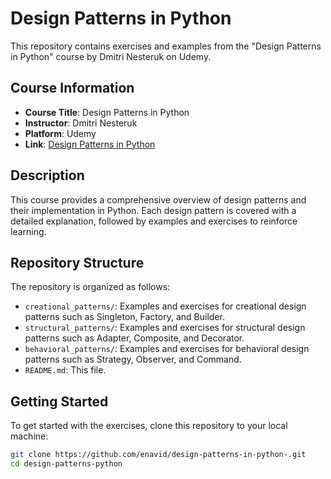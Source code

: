 # Design Patterns in Python

This repository contains exercises and examples from the "Design Patterns in Python" course by Dmitri Nesteruk on Udemy.

## Course Information

- **Course Title**: Design Patterns in Python
- **Instructor**: Dmitri Nesteruk
- **Platform**: Udemy
- **Link**: [Design Patterns in Python](https://www.udemy.com/course/design-patterns-python/?couponCode=OF53124)

## Description

This course provides a comprehensive overview of design patterns and their implementation in Python. Each design pattern is covered with a detailed explanation, followed by examples and exercises to reinforce learning.

## Repository Structure

The repository is organized as follows:

- `creational_patterns/`: Examples and exercises for creational design patterns such as Singleton, Factory, and Builder.
- `structural_patterns/`: Examples and exercises for structural design patterns such as Adapter, Composite, and Decorator.
- `behavioral_patterns/`: Examples and exercises for behavioral design patterns such as Strategy, Observer, and Command.
- `README.md`: This file.

## Getting Started

To get started with the exercises, clone this repository to your local machine:

```bash
git clone https://github.com/enavid/design-patterns-in-python-.git
cd design-patterns-python
